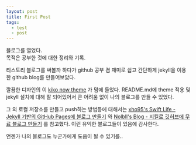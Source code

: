 ```yaml
---
layout: post
title: First Post
tags:
  - test
  - post
---
```


블로그를 열었다.  
목적은 공부한 것에 대한 정리와 기록.

티스토리 블로그를 써볼까 하다가 github 공부 겸 재미로 쉽고 간단하게 jekyll을 이용한 
github blog를 만들어보았다.

깔끔한 디자인의 이 [kiko now theme](https://github.com/aweekj/kiko-now) 가 맘에 들었다.
README.md에 theme 적용 및 jekyll 설치에 대해 잘 되어있어서 
큰 어려움 없이 나의 블로그를 만들 수 있었다.

그 외 로컬 저장소를 만들고 push하는 방법등에 대해서는 
[xho95's Swift Life - Jekyll 기반의 GitHub Pages에 블로그 만들기](http://xho95.github.io/blog/github/pages/jekyll/minima/theme/2017/03/04/Jekyll-Blog-with-Minima.html) 와 
[Nolbll's Blog - 지킬로 깃허브에 무료 블로그 만들기](https://nolboo.kim/blog/2013/10/15/free-blog-with-github-jekyll/) 
를 참고했다. 
이런 유익한 블로그들이 있음에 감사한다. 

언젠가 나의 블로그도 누군가에게 도움이 될 수 있기를..
